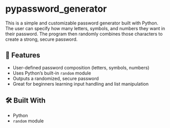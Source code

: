 # pypassword_generator
This is a simple and customizable password generator built with Python. The user can specify how many letters, symbols, and numbers they want in their password. The program then randomly combines those characters to create a strong, secure password.

## 🎯 Features
- User-defined password composition (letters, symbols, numbers)
- Uses Python’s built-in `random` module
- Outputs a randomized, secure password
- Great for beginners learning input handling and list manipulation

## 🛠️ Built With
- Python
- `random` module

